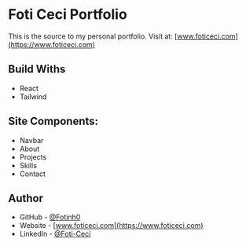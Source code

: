 # Foti Ceci Portfolio

This is the source to my personal portfolio.
Visit at: [www.foticeci.com](https://www.foticeci.com) 

<!-- 
## Screenshot 
[website screenshot]() -->
## Build Withs
- React 
- Tailwind

## Site Components:
- Navbar
- About
- Projects
- Skills
- Contact

## Author

- GitHub - [@Fotinh0](https://github.com/fotinh0)
- Website - [www.foticeci.com](https://www.foticeci.com) 
- LinkedIn - [@Foti-Ceci](https://www.linkedin.com/in/foti-ceci/)
